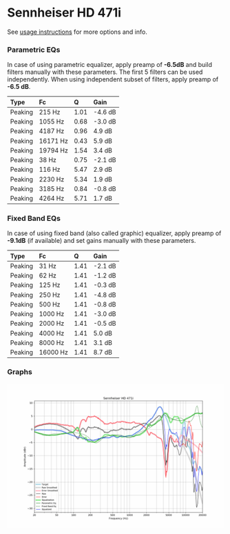 # Sennheiser HD 471i
See [usage instructions](https://github.com/jaakkopasanen/AutoEq#usage) for more options and info.

### Parametric EQs
In case of using parametric equalizer, apply preamp of **-6.5dB** and build filters manually
with these parameters. The first 5 filters can be used independently.
When using independent subset of filters, apply preamp of **-6.5 dB**.

| Type    | Fc       |    Q | Gain    |
|:--------|:---------|:-----|:--------|
| Peaking | 215 Hz   | 1.01 | -4.6 dB |
| Peaking | 1055 Hz  | 0.68 | -3.0 dB |
| Peaking | 4187 Hz  | 0.96 | 4.9 dB  |
| Peaking | 16171 Hz | 0.43 | 5.9 dB  |
| Peaking | 19794 Hz | 1.54 | 3.4 dB  |
| Peaking | 38 Hz    | 0.75 | -2.1 dB |
| Peaking | 116 Hz   | 5.47 | 2.9 dB  |
| Peaking | 2230 Hz  | 5.34 | 1.9 dB  |
| Peaking | 3185 Hz  | 0.84 | -0.8 dB |
| Peaking | 4264 Hz  | 5.71 | 1.7 dB  |

### Fixed Band EQs
In case of using fixed band (also called graphic) equalizer, apply preamp of **-9.1dB**
(if available) and set gains manually with these parameters.

| Type    | Fc       |    Q | Gain    |
|:--------|:---------|:-----|:--------|
| Peaking | 31 Hz    | 1.41 | -2.1 dB |
| Peaking | 62 Hz    | 1.41 | -1.2 dB |
| Peaking | 125 Hz   | 1.41 | -0.3 dB |
| Peaking | 250 Hz   | 1.41 | -4.8 dB |
| Peaking | 500 Hz   | 1.41 | -0.8 dB |
| Peaking | 1000 Hz  | 1.41 | -3.0 dB |
| Peaking | 2000 Hz  | 1.41 | -0.5 dB |
| Peaking | 4000 Hz  | 1.41 | 5.0 dB  |
| Peaking | 8000 Hz  | 1.41 | 3.1 dB  |
| Peaking | 16000 Hz | 1.41 | 8.7 dB  |

### Graphs
![](./Sennheiser%20HD%20471i.png)